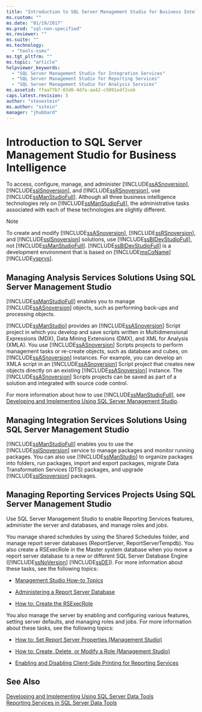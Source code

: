 ```yaml
---
title: "Introduction to SQL Server Management Studio for Business Intelligence | Microsoft Docs"
ms.custom: ""
ms.date: "01/19/2017"
ms.prod: "sql-non-specified"
ms.reviewer: ""
ms.suite: ""
ms.technology: 
  - "tools-ssms"
ms.tgt_pltfrm: ""
ms.topic: "article"
helpviewer_keywords: 
  - "SQL Server Management Studio for Integration Services"
  - "SQL Server Management Studio for Reporting Services"
  - "SQL Server Management Studio for Analysis Services"
ms.assetid: ffaa77b7-03d0-4d7a-aa42-c5091a4f2ceb
caps.latest.revision: 5
author: "stevestein"
ms.author: "sstein"
manager: "jhubbard"
---
```

# Introduction to SQL Server Management Studio for Business Intelligence
To access, configure, manage, and administer [!INCLUDE[ssASnoversion](../includes/ssasnoversion_md.md)], [!INCLUDE[ssISnoversion](../includes/ssisnoversion_md.md)], and [!INCLUDE[ssRSnoversion](../includes/ssrsnoversion_md.md)], use [!INCLUDE[ssManStudioFull](../includes/ssmanstudiofull_md.md)]. Although all three business intelligence technologies rely on [!INCLUDE[ssManStudioFull](../includes/ssmanstudiofull_md.md)], the administrative tasks associated with each of these technologies are slightly different.  
  
> [!NOTE]  
> To create and modify [!INCLUDE[ssASnoversion](../includes/ssasnoversion_md.md)], [!INCLUDE[ssRSnoversion](../includes/ssrsnoversion_md.md)], and [!INCLUDE[ssISnoversion](../includes/ssisnoversion_md.md)] solutions, use [!INCLUDE[ssBIDevStudioFull](../includes/ssbidevstudiofull_md.md)], not [!INCLUDE[ssManStudioFull](../includes/ssmanstudiofull_md.md)]. [!INCLUDE[ssBIDevStudioFull](../includes/ssbidevstudiofull_md.md)] is a development environment that is based on [!INCLUDE[msCoName](../includes/msconame_md.md)][!INCLUDE[vsprvs](../includes/vsprvs_md.md)].  
  
## Managing Analysis Services Solutions Using SQL Server Management Studio  
[!INCLUDE[ssManStudioFull](../includes/ssmanstudiofull_md.md)] enables you to manage [!INCLUDE[ssASnoversion](../includes/ssasnoversion_md.md)] objects, such as performing back-ups and processing objects.  
  
[!INCLUDE[ssManStudio](../includes/ssmanstudio_md.md)] provides an [!INCLUDE[ssASnoversion](../includes/ssasnoversion_md.md)] Script project in which you develop and save scripts written in Multidimensional Expressions (MDX), Data Mining Extensions (DMX), and XML for Analysis (XMLA). You use [!INCLUDE[ssASnoversion](../includes/ssasnoversion_md.md)] Scripts projects to perform management tasks or re-create objects, such as database and cubes, on [!INCLUDE[ssASnoversion](../includes/ssasnoversion_md.md)] instances. For example, you can develop an XMLA script in an [!INCLUDE[ssASnoversion](../includes/ssasnoversion_md.md)] Script project that creates new objects directly on an existing [!INCLUDE[ssASnoversion](../includes/ssasnoversion_md.md)] instance. The [!INCLUDE[ssASnoversion](../includes/ssasnoversion_md.md)] Scripts projects can be saved as part of a solution and integrated with source code control.  
  
For more information about how to use [!INCLUDE[ssManStudioFull](../includes/ssmanstudiofull_md.md)], see [Developing and Implementing Using SQL Server Management Studio](http://msdn.microsoft.com/en-us/c4f5a06b-e2e4-4660-a3a8-6fd356742c02).  
  
## Managing Integration Services Solutions Using SQL Server Management Studio  
[!INCLUDE[ssManStudioFull](../includes/ssmanstudiofull_md.md)] enables you to use the [!INCLUDE[ssISnoversion](../includes/ssisnoversion_md.md)] service to manage packages and monitor running packages. You can also use [!INCLUDE[ssManStudio](../includes/ssmanstudio_md.md)] to organize packages into folders, run packages, import and export packages, migrate Data Transformation Services (DTS) packages, and upgrade [!INCLUDE[ssISnoversion](../includes/ssisnoversion_md.md)] packages.  
  
## Managing Reporting Services Projects Using SQL Server Management Studio  
Use SQL Server Management Studio to enable Reporting Services features, administer the server and databases, and manage roles and jobs.  
  
You manage shared schedules by using the Shared Schedules folder, and manage report server databases (ReportServer, ReportServerTempdb). You also create a RSExecRole in the Master system database when you move a report server database to a new or different SQL Server Database Engine ([!INCLUDE[ssNoVersion](../includes/ssnoversion_md.md)] [!INCLUDE[ssDE](../includes/ssde_md.md)]). For more information about these tasks, see the following topics:  
  
-   [Management Studio How-to Topics](http://msdn.microsoft.com/en-us/60685458-9108-47bf-820a-5e7db454d408)  
  
-   [Administering a Report Server Database](http://msdn.microsoft.com/en-us/97b2e1b5-3869-4766-97b9-9bf206b52262)  
  
-   [How to: Create the RSExecRole](http://msdn.microsoft.com/en-us/7ac17341-df7e-4401-870e-652caa2859c0)  
  
You also manage the server by enabling and configuring various features, setting server defaults, and managing roles and jobs. For more information about these tasks, see the following topics:  
  
-   [How to: Set Report Server Properties (Management Studio)](http://msdn.microsoft.com/en-us/1ed0f84b-b12a-4e49-b65c-a11a99f9093f)  
  
-   [How to: Create, Delete, or Modify a Role (Management Studio)](http://msdn.microsoft.com/en-us/3d1d56e6-a283-44a7-8417-36cb4d2c74d1)  
  
-   [Enabling and Disabling Client-Side Printing for Reporting Services](http://msdn.microsoft.com/en-us/0e709c96-7517-4547-8ef6-5632f8118524)  
  
## See Also  
[Developing and Implementing Using SQL Server Data Tools](http://msdn.microsoft.com/en-us/132ed779-3ec8-4734-9698-802116d1b017)  
[Reporting Services in SQL Server Data Tools](http://msdn.microsoft.com/en-us/0903c7b2-ac59-45f1-b7d0-922ecd9d76f8)  
  
